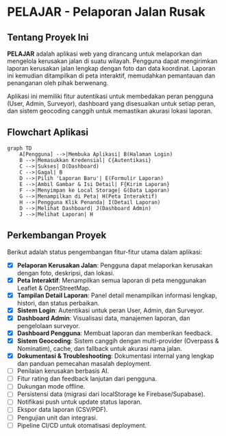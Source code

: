 # PELAJAR - Pelaporan Jalan Rusak

## Tentang Proyek Ini

**PELAJAR** adalah aplikasi web yang dirancang untuk melaporkan dan mengelola kerusakan jalan di suatu wilayah. Pengguna dapat mengirimkan laporan kerusakan jalan lengkap dengan foto dan data koordinat. Laporan ini kemudian ditampilkan di peta interaktif, memudahkan pemantauan dan penanganan oleh pihak berwenang.

Aplikasi ini memiliki fitur autentikasi untuk membedakan peran pengguna (User, Admin, Surveyor), dashboard yang disesuaikan untuk setiap peran, dan sistem geocoding canggih untuk memastikan akurasi lokasi laporan.

## Flowchart Aplikasi

```mermaid
graph TD
    A[Pengguna] -->|Membuka Aplikasi| B(Halaman Login)
    B -->|Memasukkan Kredensial| C{Autentikasi}
    C -->|Sukses| D(Dashboard)
    C -->|Gagal| B
    D -->|Pilih 'Laporan Baru'| E(Formulir Laporan)
    E -->|Ambil Gambar & Isi Detail| F{Kirim Laporan}
    F -->|Menyimpan ke Local Storage| G(Data Laporan)
    G -->|Menampilkan di Peta| H(Peta Interaktif)
    H -->|Pengguna Klik Penanda| I(Detail Laporan)
    D -->|Melihat Dashboard| J(Dashboard Admin)
    J -->|Melihat Laporan| H
```

## Perkembangan Proyek

Berikut adalah status pengembangan fitur-fitur utama dalam aplikasi:

- [x] **Pelaporan Kerusakan Jalan**: Pengguna dapat melaporkan kerusakan dengan foto, deskripsi, dan lokasi.
- [x] **Peta Interaktif**: Menampilkan semua laporan di peta menggunakan Leaflet & OpenStreetMap.
- [x] **Tampilan Detail Laporan**: Panel detail menampilkan informasi lengkap, histori, dan status perbaikan.
- [x] **Sistem Login**: Autentikasi untuk peran User, Admin, dan Surveyor.
- [x] **Dashboard Admin**: Visualisasi data, manajemen laporan, dan pengelolaan surveyor.
- [x] **Dashboard Pengguna**: Membuat laporan dan memberikan feedback.
- [x] **Sistem Geocoding**: Sistem canggih dengan multi-provider (Overpass & Nominatim), cache, dan fallback untuk akurasi nama jalan.
- [x] **Dokumentasi & Troubleshooting**: Dokumentasi internal yang lengkap dan panduan pemecahan masalah deployment.
- [ ] Penilaian kerusakan berbasis AI.
- [ ] Fitur rating dan feedback lanjutan dari pengguna.
- [ ] Dukungan mode offline.
- [ ] Persistensi data (migrasi dari localStorage ke Firebase/Supabase).
- [ ] Notifikasi push untuk update status laporan.
- [ ] Ekspor data laporan (CSV/PDF).
- [ ] Pengujian unit dan integrasi.
- [ ] Pipeline CI/CD untuk otomatisasi deployment.
